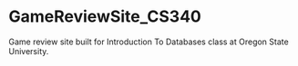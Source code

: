 # GameReviewSite_CS340
Game review site built for Introduction To Databases class at Oregon State University.
